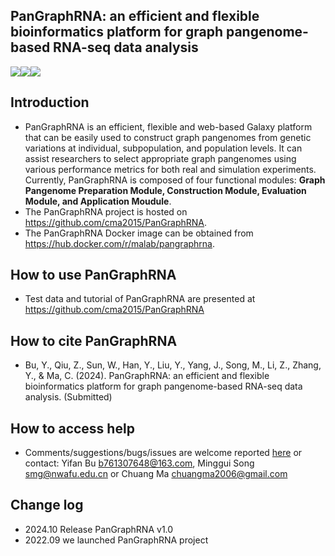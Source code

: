 ## PanGraphRNA: an efficient and flexible bioinformatics platform for graph pangenome-based RNA-seq data analysis

<a href="https://hub.docker.com/r/malab/pangraphrna" target="_blank"><img src="https://img.shields.io/badge/Docker_image-ready-red.svg" target="_blank"></a><a href="https://hub.docker.com/r/malab/pangraphrna" target="_blank"><img src="https://img.shields.io/docker/pulls/malab/pangraphrna"></a><a href="https://github.com/cma2015/PanGraphRNA" target="_blank"><img src="https://img.shields.io/badge/Source%20codes-support-blue"></a>

## Introduction
- PanGraphRNA is an efficient, flexible and web-based Galaxy platform that can be easily used to construct graph pangenomes from genetic variations at individual, subpopulation, and population levels. It can assist researchers to select appropriate graph pangenomes using various performance metrics for both real and simulation experiments. Currently, PanGraphRNA is composed of four functional modules: **Graph Pangenome Preparation Module, Construction Module, Evaluation Module, and Application Moudule**. 
- The PanGraphRNA project is hosted on https://github.com/cma2015/PanGraphRNA.
- The PanGraphRNA Docker image can be obtained from https://hub.docker.com/r/malab/pangraphrna.

## How to use PanGraphRNA
- Test data and tutorial of PanGraphRNA are presented at https://github.com/cma2015/PanGraphRNA

## How to cite PanGraphRNA
- Bu, Y., Qiu, Z., Sun, W., Han, Y., Liu, Y., Yang, J., Song, M., Li, Z., Zhang, Y., & Ma, C. (2024). PanGraphRNA: an efficient and flexible bioinformatics platform for graph pangenome-based RNA-seq data analysis. (Submitted)

## How to access help
* Comments/suggestions/bugs/issues are welcome reported [here](https://github.com/cma2015/PanGraphRNA/issues) or contact: Yifan Bu b761307648@163.com, Minggui Song smg@nwafu.edu.cn or Chuang Ma chuangma2006@gmail.com

## Change log
- 2024.10 Release PanGraphRNA v1.0
- 2022.09 we launched PanGraphRNA project

